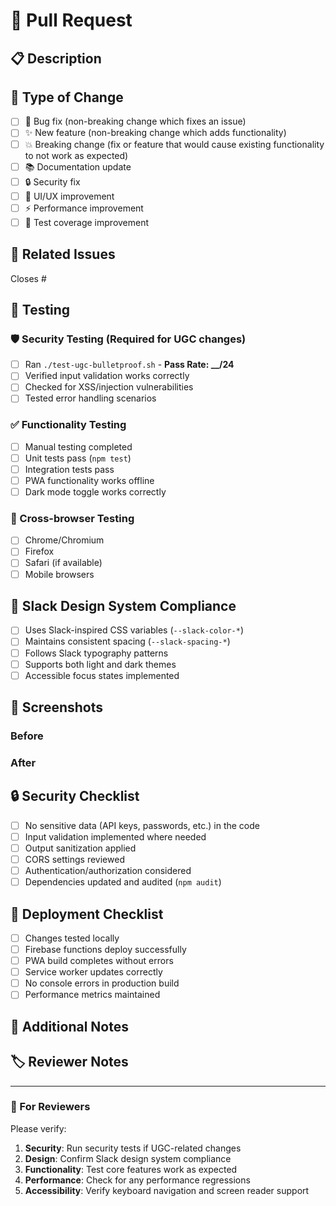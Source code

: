 # 🚀 Pull Request

## 📋 Description
<!-- Provide a brief description of the changes in this PR -->

## 🔄 Type of Change
- [ ] 🐛 Bug fix (non-breaking change which fixes an issue)
- [ ] ✨ New feature (non-breaking change which adds functionality)
- [ ] 💥 Breaking change (fix or feature that would cause existing functionality to not work as expected)
- [ ] 📚 Documentation update
- [ ] 🔒 Security fix
- [ ] 🎨 UI/UX improvement
- [ ] ⚡ Performance improvement
- [ ] 🧪 Test coverage improvement

## 🔗 Related Issues
<!-- Link any related issues here -->
Closes #

## 🧪 Testing
<!-- Describe the tests you ran to verify your changes -->

### 🛡️ Security Testing (Required for UGC changes)
- [ ] Ran `./test-ugc-bulletproof.sh` - **Pass Rate: __/24**
- [ ] Verified input validation works correctly
- [ ] Checked for XSS/injection vulnerabilities
- [ ] Tested error handling scenarios

### ✅ Functionality Testing
- [ ] Manual testing completed
- [ ] Unit tests pass (`npm test`)
- [ ] Integration tests pass
- [ ] PWA functionality works offline
- [ ] Dark mode toggle works correctly

### 📱 Cross-browser Testing
- [ ] Chrome/Chromium
- [ ] Firefox
- [ ] Safari (if available)
- [ ] Mobile browsers

## 🎨 Slack Design System Compliance
<!-- If this PR affects UI components -->
- [ ] Uses Slack-inspired CSS variables (`--slack-color-*`)
- [ ] Maintains consistent spacing (`--slack-spacing-*`)
- [ ] Follows Slack typography patterns
- [ ] Supports both light and dark themes
- [ ] Accessible focus states implemented

## 📸 Screenshots
<!-- Add screenshots here if applicable -->

### Before
<!-- Screenshot of before state -->

### After  
<!-- Screenshot of after state -->

## 🔒 Security Checklist
- [ ] No sensitive data (API keys, passwords, etc.) in the code
- [ ] Input validation implemented where needed
- [ ] Output sanitization applied
- [ ] CORS settings reviewed
- [ ] Authentication/authorization considered
- [ ] Dependencies updated and audited (`npm audit`)

## 🚀 Deployment Checklist
- [ ] Changes tested locally
- [ ] Firebase functions deploy successfully
- [ ] PWA build completes without errors
- [ ] Service worker updates correctly
- [ ] No console errors in production build
- [ ] Performance metrics maintained

## 📝 Additional Notes
<!-- Any additional information, considerations, or context -->

## 🏷️ Reviewer Notes
<!-- Specific areas where you want reviewer attention -->

---

### 🤖 For Reviewers
Please verify:
1. **Security**: Run security tests if UGC-related changes
2. **Design**: Confirm Slack design system compliance  
3. **Functionality**: Test core features work as expected
4. **Performance**: Check for any performance regressions
5. **Accessibility**: Verify keyboard navigation and screen reader support